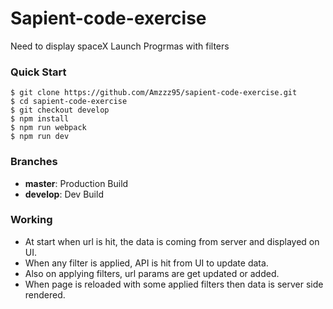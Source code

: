 # Sapient-code-exercise
Need to display spaceX Launch Progrmas with filters


### Quick Start

```shell
$ git clone https://github.com/Amzzz95/sapient-code-exercise.git
$ cd sapient-code-exercise
$ git checkout develop
$ npm install
$ npm run webpack
$ npm run dev
```

### Branches

* **master**: Production Build
* **develop**: Dev Build

### Working
* At start when url is hit, the data is coming from server and displayed on UI.
* When any filter is applied, API is hit from UI to update data.
* Also on applying filters, url params are get updated or added.
* When page is reloaded with some applied filters then data is server side rendered.
